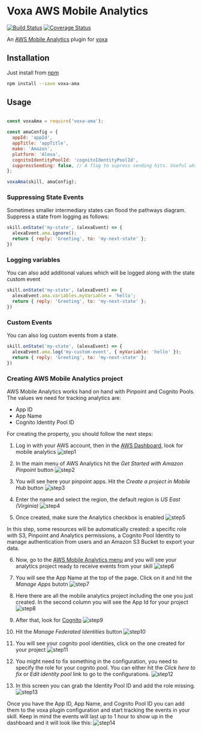 Voxa AWS Mobile Analytics
===========

[![Build Status](https://travis-ci.org/mediarain/voxa-ama.svg?branch=master)](https://travis-ci.org/mediarain/voxa-ama)
[![Coverage Status](https://coveralls.io/repos/github/mediarain/voxa-ama/badge.svg?branch=master)](https://coveralls.io/github/mediarain/voxa-ama?branch=master)

An [AWS Mobile Analytics](https://aws.amazon.com/mobileanalytics/) plugin for [voxa](https://mediarain.github.io/voxa/)

Installation
-------------

Just install from [npm](https://www.npmjs.com/package/voxa-ama)

```bash
npm install --save voxa-ama
```

Usage
------

```javascript

const voxaAma = require('voxa-ama');

const amaConfig = {
  appId: 'appId',
  appTitle: 'appTitle',
  make: 'Amazon',
  platform: 'Alexa',
  cognitoIdentityPoolId: 'cognitoIdentityPoolId',
  suppressSending: false, // A flag to supress sending hits. Useful while developing on the skill
};

voxaAma(skill, amaConfig);

```

### Suppressing State Events

Sometimes smaller intermediary states can flood the pathways diagram. Suppress a state from logging as follows:
```javascript
skill.onState('my-state', (alexaEvent) => {
  alexaEvent.ama.ignore();
  return { reply: 'Greeting', to: 'my-next-state' };
})
```

### Logging variables
You can also add additional values which will be logged along with the state custom event
```javascript
skill.onState('my-state', (alexaEvent) => {
  alexaEvent.ama.variables.myVariable = 'hello';
  return { reply: 'Greeting', to: 'my-next-state' };
})
```

### Custom Events
You can also log custom events from a state.
```javascript
skill.onState('my-state', (alexaEvent) => {
  alexaEvent.ama.log('my-custom-event', { myVariable: 'hello' });
  return { reply: 'Greeting', to: 'my-next-state' };
})
```

### Creating AWS Mobile Analytics project

AWS Mobile Analytics works hand on hand with Pinpoint and Cognito Pools. The values we need for tracking analytics are:
- App ID
- App Name
- Cognito Identity Pool ID

For creating the property, you should follow the next steps:

1) Log in with your AWS account, then in the [AWS Dashboard](https://console.aws.amazon.com/console/home), look for mobile analytics
![step1](https://user-images.githubusercontent.com/12286824/32786689-45b6d7c8-c91a-11e7-9af4-508a9a92d5bc.png)


2) In the main menu of AWS Analytics hit the *Get Started with Amazon Pinpoint* button
![step2](https://user-images.githubusercontent.com/12286824/32786757-6eddb874-c91a-11e7-88a5-35e04bd3e8af.png)


3) You will see here your pinpoint apps. Hit the *Create a project in Mobile Hub* button
![step3](https://user-images.githubusercontent.com/12286824/32786826-9720dc94-c91a-11e7-9621-af50d62d454f.png)


4) Enter the name and select the region, the default region is *US East (Virginia)*
![step4](https://user-images.githubusercontent.com/12286824/32786879-bb8bfbd6-c91a-11e7-8043-25977fd68760.png)


5) Once created, make sure the Analytics checkbox is enabled
![step5](https://user-images.githubusercontent.com/12286824/32786921-ddd2fa78-c91a-11e7-804f-81d4293b9f26.png)

In this step, some resources will be automatically created: a specific role with S3, Pinpoint and Analytics permissions, a Cognito Pool Identity to manage authentication from users and an Amazon S3 Bucket to export your data.


6) Now, go to the [AWS Mobile Analytics menu](https://console.aws.amazon.com/mobileanalytics/home/) and you will see your analytics project ready to receive events from your skill
![step6](https://user-images.githubusercontent.com/12286824/32787013-192fe40a-c91b-11e7-87e2-4f4b05ce6fc7.png)


7) You will see the App Name at the top of the page. Click on it and hit the *Manage Apps* butotn
![step7](https://user-images.githubusercontent.com/12286824/32787026-243fb29e-c91b-11e7-9f94-1201ba80f083.png)


8) Here there are all the mobile analytics project including the one you just created. In the second column you will see the App Id for your project
![step8](https://user-images.githubusercontent.com/12286824/32787996-a572a87e-c91d-11e7-8b44-45b06ce340e7.png)


9) After that, look for [Cognito](https://console.aws.amazon.com/cognito/home)
![step9](https://user-images.githubusercontent.com/12286824/32788016-aef74b52-c91d-11e7-9bcb-c366a784b845.png)


10) Hit the *Manage Federated Identities* button
![step10](https://user-images.githubusercontent.com/12286824/32788043-c1e8f882-c91d-11e7-9b1e-644297227777.png)


11) You will see your cognito pool identities, click on the one created for your project
![step11](https://user-images.githubusercontent.com/12286824/32788059-d1925440-c91d-11e7-9bd4-41301e2606d4.png)


12) You might need to fix something in the configuration, you need to specify the role for your cognito pool. You can either hit the *Click here to fix* or *Edit identity pool* link to go to the configurations.
![step12](https://user-images.githubusercontent.com/12286824/32788094-ed8fe3f6-c91d-11e7-866e-f2d33d713434.png)


13) In this screen you can grab the Identity Pool ID and add the role missing.
![step13](https://user-images.githubusercontent.com/12286824/32788167-1bc3812e-c91e-11e7-8b2e-98dff31c7e14.png)


Once you have the App ID, App Name, and Cognito Pool ID you can add them to the voxa plugin configuration and start tracking the events in your skill. Keep in mind the events will last up to 1 hour to show up in the dashboard and it will look like this:
![step14](https://user-images.githubusercontent.com/12286824/32789176-c5ea04d2-c920-11e7-8cb2-a6a9a6b8dcbd.png)
